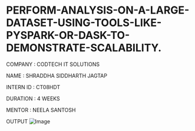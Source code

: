 # PERFORM-ANALYSIS-ON-A-LARGE-DATASET-USING-TOOLS-LIKE-PYSPARK-OR-DASK-TO-DEMONSTRATE-SCALABILITY.

COMPANY : CODTECH IT SOLUTIONS

NAME : SHRADDHA SIDDHARTH JAGTAP

INTERN ID : CT08HDT

DURATION : 4 WEEKS

MENTOR : NEELA SANTOSH

OUTPUT
![Image](https://github.com/user-attachments/assets/2a88ee79-ffd7-4f74-80f8-a4b6ee3d320a)
